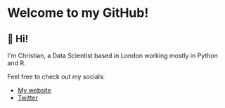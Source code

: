 # Welcome to my GitHub!

## :wave: Hi! 

I'm Christian, a Data Scientist based in London working mostly in Python and R.

Feel free to check out my socials:

* <a href="https://chrispaynehome.github.io/index.html">My website</a>
* <a href="https://twitter.com/cpayneathome">Twitter</a>
